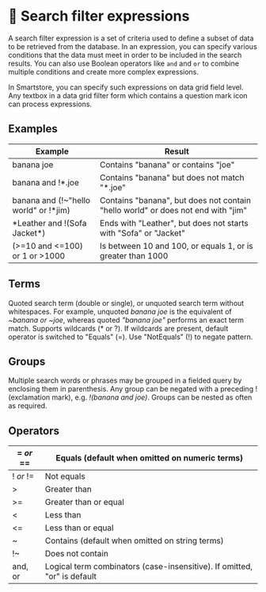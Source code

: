 # 🥚 Search filter expressions

A search filter expression is a set of criteria used to define a subset of data to be retrieved from the database. In an expression, you can specify various conditions that the data must meet in order to be included in the search results. You can also use Boolean operators like `and` and `or` to combine multiple conditions and create more complex expressions.

In Smartstore, you can specify such expressions on data grid field level. Any textbox in a data grid filter form which contains a question mark icon can process expressions.

## Examples

| Example                                 | Result                                                                           |
| --------------------------------------- | -------------------------------------------------------------------------------- |
| banana joe                              | Contains "banana" or contains "joe"                                              |
| banana and !\*.joe                      | Contains "banana" but does not match "\*.joe"                                    |
| banana and (!\~"hello world" or !\*jim) | Contains "banana", but does not contain "hello world" or does not end with "jim" |
| \*Leather and !(Sofa Jacket\*)          | Ends with "Leather", but does not starts with "Sofa" or "Jacket"                 |
| (>=10 and <=100) or 1 or >1000          | Is between 10 and 100, or equals 1, or is greater than 1000                      |

## Terms

Quoted search term (double or single), or unquoted search term without whitespaces. For example, unquoted _banana joe_ is the equivalent of _\~banana or \~joe_, whereas quoted _"banana joe"_ performs an exact term match. Supports wildcards (\* or ?). If wildcards are present, default operator is switched to "Equals" (=). Use "NotEquals" (!) to negate pattern.

## Groups

Multiple search words or phrases may be grouped in a fielded query by enclosing them in parenthesis. Any group can be negated with a preceding ! (exclamation mark), e.g. _!(banana and joe)_. Groups can be nested as often as required.

## Operators

| = _or_ == | Equals (default when omitted on numeric terms)                           |
| --------- | ------------------------------------------------------------------------ |
| ! _or_ != | Not equals                                                               |
| >         | Greater than                                                             |
| >=        | Greater than or equal                                                    |
| <         | Less than                                                                |
| <=        | Less than or equal                                                       |
| \~        | Contains (default when omitted on string terms)                          |
| !\~       | Does not contain                                                         |
| and, or   | Logical term combinators (case-insensitive). If omitted, "or" is default |
